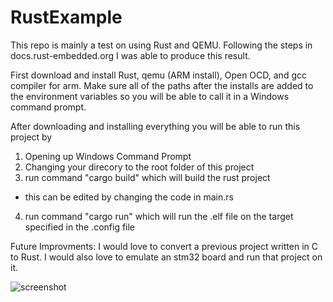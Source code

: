 
# RustExample

This repo is mainly a test on using Rust and QEMU.
Following the steps in docs.rust-embedded.org I was able to produce this result.

First download and install Rust, qemu (ARM install), Open OCD, and gcc compiler for arm. 
Make sure all of the paths after the installs are added to the environment variables so you will be able 
to call it in a Windows command prompt.

After downloading and installing everything you will be able to run this project by
1. Opening up Windows Command Prompt 
2. Changing your direcory to the root folder of this project
3. run command "cargo build" which will build the rust project
  - this can be edited by changing the code in main.rs
4. run command "cargo run" which will run the .elf file on the target specified in the .config file

Future Improvments:
I would love to convert a previous project written in C to Rust.
I would also love to emulate an stm32 board and run that project on it.

![screenshot](https://user-images.githubusercontent.com/23161216/117573796-e0a70000-b0a7-11eb-854f-50b284b456ae.JPG)
